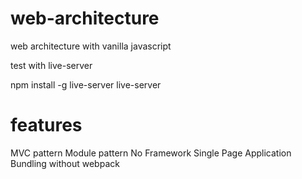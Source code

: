 # web-architecture

web architecture with vanilla javascript

test with live-server

npm install -g live-server
live-server

# features

MVC pattern
Module pattern
No Framework
Single Page Application
Bundling without webpack
